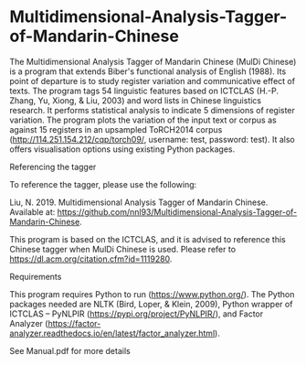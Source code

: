 # Multidimensional-Analysis-Tagger-of-Mandarin-Chinese

The Multidimensional Analysis Tagger of Mandarin Chinese (MulDi Chinese) is a program that extends Biber's functional analysis of English (1988). Its point of departure is to study register variation and communicative effect of texts. The program tags 54 linguistic features based on ICTCLAS (H.-P. Zhang, Yu, Xiong, & Liu, 2003) and word lists in Chinese linguistics research. It performs statistical analysis to indicate 5 dimensions of register variation. The program plots the variation of the input text or corpus as against 15 registers in an upsampled ToRCH2014 corpus (http://114.251.154.212/cqp/torch09/, username: test, password: test). It also offers visualisation options using existing Python packages.

Referencing the tagger

To reference the tagger, please use the following:

Liu, N. 2019. Multidimensional Analysis Tagger of Mandarin Chinese. Available at: https://github.com/nnl93/Multidimensional-Analysis-Tagger-of-Mandarin-Chinese.

This program is based on the ICTCLAS, and it is advised to reference this Chinese tagger when MulDi Chinese is used. Please refer to https://dl.acm.org/citation.cfm?id=1119280.

Requirements 

This program requires Python to run (https://www.python.org/). The Python packages needed are NLTK (Bird, Loper, & Klein, 2009), Python wrapper of ICTCLAS – PyNLPIR (https://pypi.org/project/PyNLPIR/), and Factor Analyzer (https://factor-analyzer.readthedocs.io/en/latest/factor_analyzer.html).

See Manual.pdf for more details
